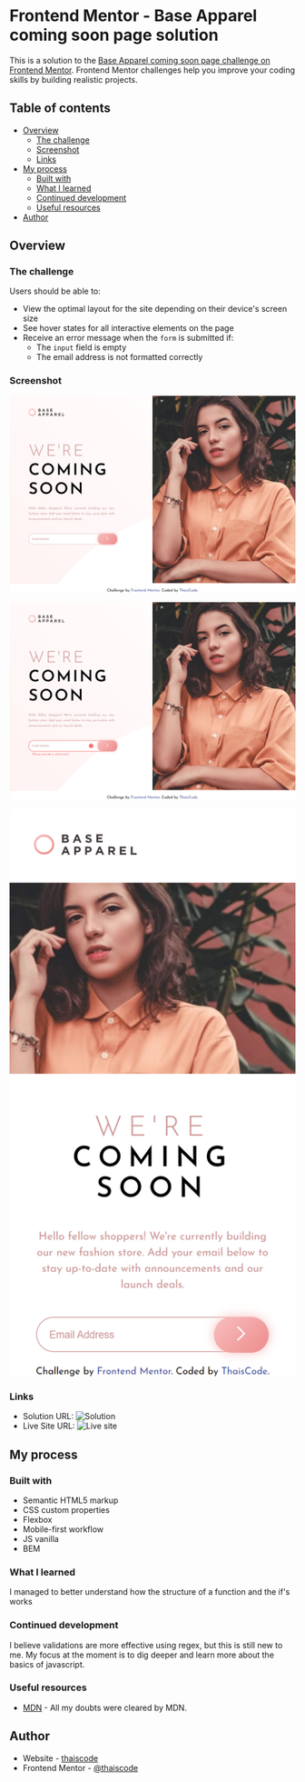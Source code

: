 # Frontend Mentor - Base Apparel coming soon page solution

This is a solution to the [Base Apparel coming soon page challenge on Frontend Mentor](https://www.frontendmentor.io/challenges/base-apparel-coming-soon-page-5d46b47f8db8a7063f9331a0). Frontend Mentor challenges help you improve your coding skills by building realistic projects. 

## Table of contents

- [Overview](#overview)
  - [The challenge](#the-challenge)
  - [Screenshot](#screenshot)
  - [Links](#links)
- [My process](#my-process)
  - [Built with](#built-with)
  - [What I learned](#what-i-learned)
  - [Continued development](#continued-development)
  - [Useful resources](#useful-resources)
- [Author](#author)

## Overview

### The challenge

Users should be able to:

- View the optimal layout for the site depending on their device's screen size
- See hover states for all interactive elements on the page
- Receive an error message when the `form` is submitted if:
  - The `input` field is empty
  - The email address is not formatted correctly

### Screenshot


![](./screenshot/desktop.png)

![](./screenshot/desktop%20active.png)

![](./screenshot/mobile.png)

### Links

- Solution URL: ![Solution](https://www.frontendmentor.io/solutions/base-apparel-coming-soon-page-with-flexbox-and-js-vanilla-kgfK-ke52Q)
- Live Site URL: ![Live site](https://thaiscode.github.io/Base-Apparel-coming-soon-page/)

## My process

### Built with

- Semantic HTML5 markup
- CSS custom properties
- Flexbox
- Mobile-first workflow
- JS vanilla
- BEM

### What I learned

I managed to better understand how the structure of a function and the if's works

### Continued development

I believe validations are more effective using regex, but this is still new to me. My focus at the moment is to dig deeper and learn more about the basics of javascript.

### Useful resources

- [MDN](https://developer.mozilla.org) - All my doubts were cleared by MDN.

## Author

- Website - [thaiscode](https://github.com/thaiscode)
- Frontend Mentor - [@thaiscode](https://www.frontendmentor.io/profile/thaiscode)

